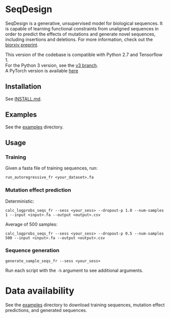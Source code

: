 # SeqDesign

SeqDesign is a generative, unsupervised model for biological sequences.
It is capable of learning functional constraints from unaligned sequences
in order to predict the effects of mutations and generate novel sequences,
including insertions and deletions. For more information, 
check out the [biorxiv preprint](https://doi.org/10.1101/757252).

This version of the codebase is compatible with Python 2.7 and Tensorflow 1.  
For the Python 3 version, see the 
[v3 branch](https://github.com/debbiemarkslab/SeqDesign/tree/v3).  
A PyTorch version is available [here](https://github.com/aaronkollasch/seqdesign-pytorch)

## Installation

See [INSTALL.md](INSTALL.md).

## Examples

See the [examples](examples) directory.


## Usage

### Training

Given a fasta file of training sequences, run:
```shell script
run_autoregressive_fr <your_dataset>.fa
```

### Mutation effect prediction
Deterministic:
```shell script
calc_logprobs_seqs_fr --sess <your_sess> --dropout-p 1.0 --num-samples 1 --input <input>.fa --output <output>.csv
```

Average of 500 samples:
```shell script
calc_logprobs_seqs_fr --sess <your_sess> --dropout-p 0.5 --num-samples 500 --input <input>.fa --output <output>.csv
```

### Sequence generation
```shell script
generate_sample_seqs_fr --sess <your_sess>
```

Run each script with the `-h` argument to see additional arguments.

# Data availability
See the [examples](examples) directory to download training sequences,
mutation effect predictions, and generated sequences.
